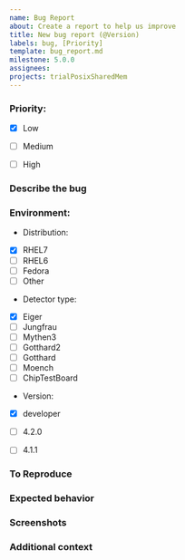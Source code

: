 ```yaml
---
name: Bug Report
about: Create a report to help us improve 
title: New bug report (@Version)
labels: bug, [Priority]
template: bug_report.md
milestone: 5.0.0
assignees: 
projects: trialPosixSharedMem
---
```

<!--  Check an option by repacing space between brackets with an 'x' -->

### Priority:
- [x] Low
- [ ] Medium
- [ ] High


### Describe the bug
<!--  A clear and concise description of what the bug is -->

### Environment:

* Distribution: 
- [x] RHEL7
- [ ] RHEL6
- [ ] Fedora
- [ ] Other

* Detector type: 
- [x] Eiger
- [ ] Jungfrau
- [ ] Mythen3
- [ ] Gotthard2
- [ ] Gotthard
- [ ] Moench
- [ ] ChipTestBoard

* Version: 
<!-- Software Package Version -->
- [x] developer
- [ ] 4.2.0
- [ ] 4.1.1


### To Reproduce
<!--  Steps to reproduce the behavior: -->

<!--  1. Go to '...' -->
<!--  2. Click on '....' -->
<!--  3. Scroll down to '....' -->
<!--  4. See error -->

### Expected behavior
<!--  A clear and concise description of what you expected to happen. -->

### Screenshots
<!--  If applicable, add screenshots to help explain your problem. -->


### Additional context
<!--  Add any other context about the problem here. -->
